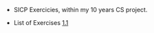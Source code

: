 * SICP Exercicies, within my 10 years CS project.

* List of Exercises 
[1.1](https://github.com/jagg-ix/sicp_es/tree/master/labs/ex01/)

